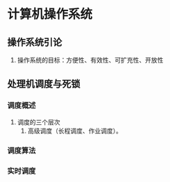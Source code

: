 # 计算机操作系统

## 操作系统引论

1. 操作系统的目标：方便性、有效性、可扩充性、开放性

## 处理机调度与死锁

### 调度概述

1. 调度的三个层次
    1. 高级调度（长程调度、作业调度）。

### 调度算法

### 实时调度